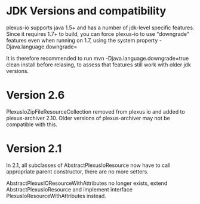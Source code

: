 JDK Versions and compatibility
==============================

plexus-io supports java 1.5+ and has a number of jdk-level specific features. Since it requires 1.7+ to build,
you can force plexus-io to use "downgrade" features even when running on 1.7, using the system property -Djava.language.downgrade=<anything>

It is therefore recommended to run mvn -Djava.language.downgrade=true clean install before relasing, to assess
 that features still work with older jdk versions.


Version 2.6
===========
PlexusIoZipFileResourceCollection removed from plexus io and added to plexus-archiver 2.10. Older versions
of plexus-archiver may not be compatible with this.


Version 2.1
===========

In 2.1, all subclasses of AbstractPlexusIoResource now have to call appropriate parent
constructor, there are no more setters.

AbstractPlexusIOResourceWithAttributes no longer exists, extend  AbstractPlexusIoResource and
implement interface PlexusIoResourceWithAttributes instead.

